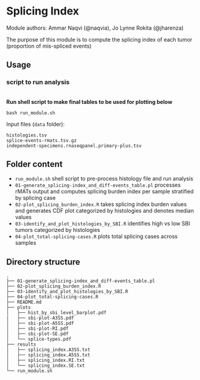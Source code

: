 # Splicing Index

Module authors: Ammar Naqvi (@naqvia), Jo Lynne Rokita (@jharenza)

The purpose of this module is to compute the splicing index of each tumor (proportion of mis-spliced events)

## Usage
### script to run analysis
<br>**Run shell script to make final tables to be used for plotting below**
```
bash run_module.sh
```
Input files (`data` folder):
```
histologies.tsv
splice-events-rmats.tsv.gz
independent-specimens.rnaseqpanel.primary-plus.tsv
```

## Folder content
* `run_module.sh` shell script to pre-process histology file and run analysis
* `01-generate_splicing-index_and_diff-events_table.pl` processes rMATs output and computes splicing burden index per sample stratified by splicing case
* `02-plot_splicing_burden_index.R` takes splicing index burden values and generates CDF plot categorized by histologies and denotes median values
* `03-identify_and_plot_histologies_by_SBI.R` identifies high vs low SBI tumors categorized by histologies
* `04-plot_total-splicing-cases.R` plots total splicing cases across samples  

## Directory structure
```
.
├── 01-generate_splicing-index_and_diff-events_table.pl
├── 02-plot_splicing_burden_index.R
├── 03-identify_and_plot_histologies_by_SBI.R
├── 04-plot_total-splicing-cases.R
├── README.md
├── plots
│   ├── hist_by_sbi_level_barplot.pdf
|   ├── sbi-plot-A3SS.pdf
│   ├── sbi-plot-A5SS.pdf
│   ├── sbi-plot-RI.pdf
│   ├── sbi-plot-SE.pdf
│   └── splice-types.pdf
├── results
│   ├── splicing_index.A3SS.txt
│   ├── splicing_index.A5SS.txt
│   ├── splicing_index.RI.txt
│   └── splicing_index.SE.txt
└── run_module.sh
```
